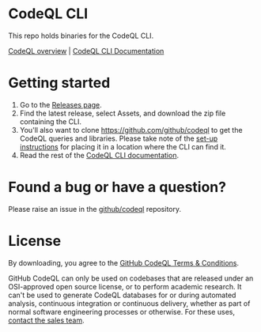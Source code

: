 # CodeQL CLI

This repo holds binaries for the CodeQL CLI.

[CodeQL overview](https://securitylab.github.com/tools/codeql/) | [CodeQL CLI Documentation](https://codeql.github.com/docs/codeql-cli/)

# Getting started

1. Go to the [Releases page](https://github.com/github/codeql-cli-binaries/releases).
2. Find the latest release, select Assets, and download the zip file containing the CLI.
3. You'll also want to clone https://github.com/github/codeql to get the CodeQL queries and
   libraries. Please take note of the
   [set-up instructions](https://codeql.github.com/docs/codeql-cli/getting-started-with-the-codeql-cli/)
   for placing it in a location where the CLI can find it.
4. Read the rest of the [CodeQL CLI documentation](https://codeql.github.com/docs/codeql-cli/).

# Found a bug or have a question? 

Please raise an issue in the [github/codeql](https://github.com/github/codeql/issues/new/choose) repository.

# License

By downloading, you agree to the [GitHub CodeQL Terms & Conditions](https://securitylab.github.com/tools/codeql/license/).

GitHub CodeQL can only be used on codebases that are released under an OSI-approved open source license, or to perform academic research. It can't be used to generate CodeQL databases for or during automated analysis, continuous integration or continuous delivery, whether as part of normal software engineering processes or otherwise. For these uses, [contact the sales team](https://enterprise.github.com/contact).
